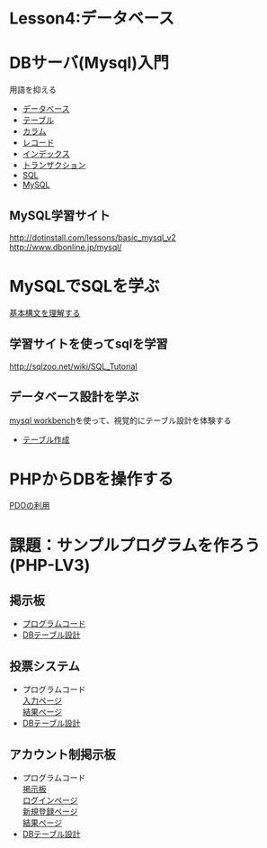 Lesson4:データベース
====

# DBサーバ(Mysql)入門
用語を抑える

* [データベース](http://e-words.jp/w/%E3%83%87%E3%83%BC%E3%82%BF%E3%83%99%E3%83%BC%E3%82%B9.html)
* [テーブル](http://e-words.jp/w/%E3%83%86%E3%83%BC%E3%83%96%E3%83%AB.html)
* [カラム](http://e-words.jp/w/%E5%88%97.html)
* [レコード](http://e-words.jp/w/%E3%83%AC%E3%82%B3%E3%83%BC%E3%83%89.html)
* [インデックス](http://e-words.jp/w/%E3%82%A4%E3%83%B3%E3%83%87%E3%83%83%E3%82%AF%E3%82%B9.html)
* [トランザクション](http://e-words.jp/w/%E3%83%88%E3%83%A9%E3%83%B3%E3%82%B6%E3%82%AF%E3%82%B7%E3%83%A7%E3%83%B3.html)
* [SQL](http://e-words.jp/w/SQL.html)
* [MySQL](http://e-words.jp/w/MySQL.html)

## MySQL学習サイト
<http://dotinstall.com/lessons/basic_mysql_v2>  
<http://www.dbonline.jp/mysql/>

# MySQLでSQLを学ぶ
[基本構文を理解する](http://www.dbonline.jp/mysql/ini)

## 学習サイトを使ってsqlを学習
<http://sqlzoo.net/wiki/SQL_Tutorial>

## データベース設計を学ぶ
[mysql workbench](http://dev.mysql.com/downloads/workbench/)を使って、視覚的にテーブル設計を体験する
+ [テーブル作成](http://www.dbonline.jp/mysql/table/)

# PHPからDBを操作する
[PDOの利用](http://www.phpbook.jp/tutorial/pdo/)

# 課題：サンプルプログラムを作ろう(PHP-LV3)

## 掲示板
+ [プログラムコード](https://github.com/shogirin/acthouse_pg_shortclass/blob/master/practice_php/chat_Q.php)
+ [DBテーブル設計](https://github.com/shogirin/acthouse_pg_shortclass/blob/master/practice_php/chat_scame.sql)

## 投票システム
+ プログラムコード  
[入力ページ](https://github.com/shogirin/acthouse_pg_shortclass/blob/master/practice_php/vote_Q.html)  
[結果ページ](https://github.com/shogirin/acthouse_pg_shortclass/blob/master/practice_php/vote_Q.php)  
+ [DBテーブル設計](https://github.com/shogirin/acthouse_pg_shortclass/blob/master/practice_php/vote_scame.sql)

## アカウント制掲示板
+ プログラムコード  
[掲示板](https://github.com/shogirin/acthouse_pg_shortclass/blob/master/practice_php/chat2_Q.html)  
[ログインページ](https://github.com/shogirin/acthouse_pg_shortclass/blob/master/practice_php/chat2login_Q.html)  
[新規登録ページ](https://github.com/shogirin/acthouse_pg_shortclass/blob/master/practice_php/chat2siginup_Q.html)  
[結果ページ](https://github.com/shogirin/acthouse_pg_shortclass/blob/master/practice_php/vote_Q.php)  
+ [DBテーブル設計](https://github.com/shogirin/acthouse_pg_shortclass/blob/master/practice_php/chat2_scame.sql)
